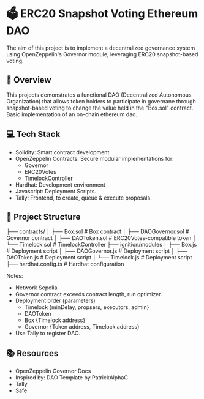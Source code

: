 # 🗳 ERC20 Snapshot Voting Ethereum DAO

The aim of this project is to implement a decentralized governance system using OpenZeppelin's Governor module, leveraging ERC20 snapshot-based voting. 

## 🧠 Overview
This projects demonstrates a functional DAO (Decentralized Autonomous Organization) that allows token holders to participate in governane through snapshot-based voting to change the value held in the "Box.sol" contract. 
Basic implementation of an on-chain ethereum dao.

## 💻 Tech Stack
- Solidity: Smart contract development
- OpenZeppelin Contracts: Secure modular implementations for:
  - Governor
  - ERC20Votes
  - TimelockController
- Hardhat: Development environment
- Javascript: Deployment Scripts.
- Tally: Frontend, to create, queue & execute proposals.

## 📁 Project Structure
├── contracts/
│   ├── Box.sol                # Box contract 
│   ├── DAOGovernor.sol        # Governor contract
│   ├── DAOToken.sol           # ERC20Votes-compatible token
│   └── Timelock.sol           # TimelockController
├── ignition/modules
│   ├── Box.js                 # Deployment script
│   ├── DAOGovernor.js         # Deployment script
│   ├── DAOToken.js            # Deployment script
│   └── Timelock.js            # Deployment script
├── hardhat.config.ts          # Hardhat configuration

Notes:
- Network Sepolia
- Governor contract exceeds contract length, run optimizer.
- Deployment order (parameters)
    - Timelock {minDelay, propsers, executors, admin}
    - DAOToken 
    - Box {Timelock address}
    - Governor {Token address, Timelock address}
 - Use Tally to register DAO.

## 📚 Resources
 - OpenZeppelin Governor Docs
 - Inspired by: DAO Template by PatrickAlphaC
 - Tally
 - Safe
